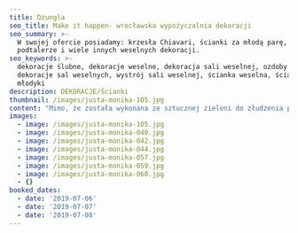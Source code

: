 ```yaml
---
title: Dżungla
seo_title: Make it happen- wrocławska wypożyczalnia dekoracji
seo_summary: >-
  W swojej ofercie posiadamy: krzesła Chiavari, ścianki za młodą parę,
  podtalerze i wiele innych weselnych dekoracji. 
seo_keywords: >-
  dekoracje ślubne, dekoracje weselne, dekoracja sali weselnej, ozdoby ślubne,
  dekoracje sal weselnych, wystrój sali weselnej, ścianka weselna, ścianka za
  młodyki
description: DEKORACJE/Ścianki
thumbnail: /images/justa-monika-105.jpg
content: "Mimo, że została wykonana ze sztucznej zieleni do złudzenia przypomina żywą. A wszystko dzięki wyselekcjonowanym roślinom, które zostały użyte do jej stworzenia. Gwarantujemy, że Wasi goście nawet się nie zorientują, że nie trzeba jej podlewać \U0001F60A.\n\n•\tmateriał: konstrukcja wykonana z drewna;\n\n•\twymiary: 200cm wys. x 250cm szer.\n\n•\tcena wypożyczenia: 800 zł\n\n•\tstyl: inspirowany naturą\n\n•\ttransport na terenie Wrocławia - gratis, poza terenem Wrocławia wyceniany jest indywidualnie\n\n•\tnie ma możliwości odbioru osobistego\n\n•\tsprawdź dostępność w kalendarzu i dokonaj wstępnej rezerwacji\n\n•\twięcej  informacji znajdziesz w zakładce [JAK DZIAŁAMY](/form)"
images:
  - image: /images/justa-monika-105.jpg
  - image: /images/justa-monika-040.jpg
  - image: /images/justa-monika-042.jpg
  - image: /images/justa-monika-044.jpg
  - image: /images/justa-monika-057.jpg
  - image: /images/justa-monika-059.jpg
  - image: /images/justa-monika-060.jpg
  - {}
booked_dates:
  - date: '2019-07-06'
  - date: '2019-07-07'
  - date: '2019-07-08'
---
```


